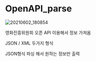 # OpenAPI_parse


![20210602_180854](https://user-images.githubusercontent.com/79763173/120453010-9cb8c980-c3cd-11eb-8a48-8c73f134b9b0.png)




영화진흥위원회 오픈 API 이용해서 정보 가져옴

JSON / XML 두가지 형식

JSON형식 파싱 해서 원하는 정보만 출력 
